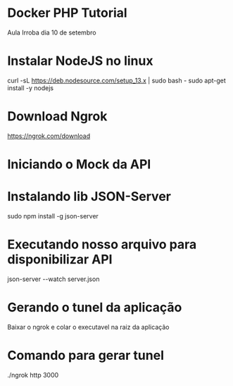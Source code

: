 # Docker PHP Tutorial
Aula Irroba dia 10 de setembro


# Instalar NodeJS no linux
curl -sL https://deb.nodesource.com/setup_13.x | sudo bash -
sudo apt-get install -y nodejs

# Download Ngrok
https://ngrok.com/download

# Iniciando o Mock da API

# Instalando lib JSON-Server
sudo npm install -g json-server

# Executando nosso arquivo para disponibilizar API
json-server --watch server.json

# Gerando o tunel da aplicação
Baixar o ngrok e colar o executavel na raiz da aplicação

# Comando para gerar tunel
./ngrok http 3000